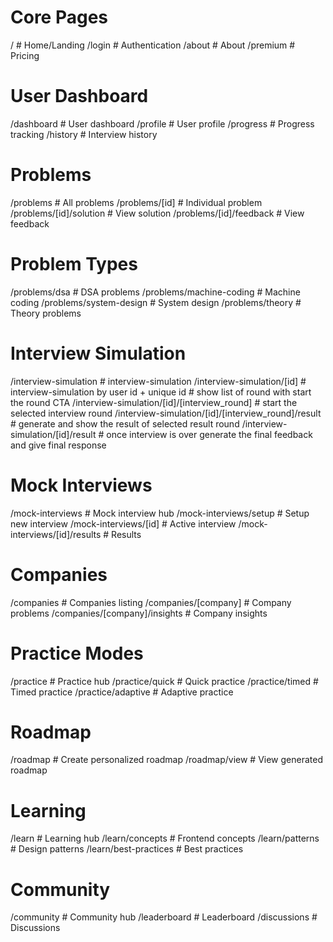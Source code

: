 # Core Pages
/                           # Home/Landing
/login                      # Authentication
/about                      # About
/premium                    # Pricing

# User Dashboard
/dashboard                  # User dashboard
/profile                    # User profile
/progress                   # Progress tracking
/history                    # Interview history

# Problems
/problems                   # All problems
/problems/[id]              # Individual problem
/problems/[id]/solution     # View solution
/problems/[id]/feedback     # View feedback

# Problem Types
/problems/dsa               # DSA problems
/problems/machine-coding    # Machine coding
/problems/system-design     # System design
/problems/theory            # Theory problems

# Interview Simulation
/interview-simulation      # interview-simulation
/interview-simulation/[id] # interview-simulation by user id + unique id # show list of round with start the round CTA
/interview-simulation/[id]/[interview_round] # start the selected interview round
/interview-simulation/[id]/[interview_round]/result # generate and show the result of selected result round
/interview-simulation/[id]/result # once interview is over generate the final feedback and give final response 


# Mock Interviews
/mock-interviews            # Mock interview hub
/mock-interviews/setup      # Setup new interview
/mock-interviews/[id]       # Active interview
/mock-interviews/[id]/results # Results

# Companies
/companies                  # Companies listing
/companies/[company]        # Company problems
/companies/[company]/insights # Company insights

# Practice Modes
/practice                   # Practice hub
/practice/quick             # Quick practice
/practice/timed             # Timed practice
/practice/adaptive          # Adaptive practice

# Roadmap
/roadmap                    # Create personalized roadmap
/roadmap/view               # View generated roadmap

# Learning
/learn                      # Learning hub
/learn/concepts             # Frontend concepts
/learn/patterns             # Design patterns
/learn/best-practices       # Best practices

# Community
/community                  # Community hub
/leaderboard               # Leaderboard
/discussions               # Discussions